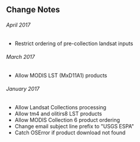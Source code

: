 ## Change Notes
###### April 2017
* Restrict ordering of pre-collection landsat inputs
###### March 2017
* Allow MODIS LST (MxD11A1) products
###### January 2017
* Allow Landsat Collections processing
* Allow tm4 and olitirs8 LST products
* Allow MODIS Collection 6 product ordering
* Change email subject line prefix to "USGS ESPA"
* Catch OSError if product download not found

